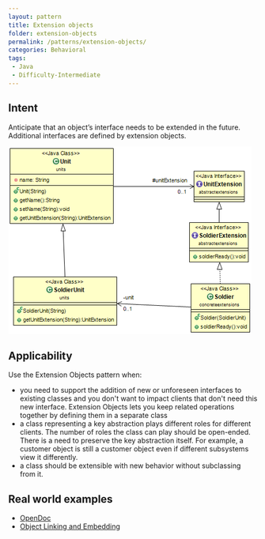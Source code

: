 ```yaml
---
layout: pattern
title: Extension objects
folder: extension-objects
permalink: /patterns/extension-objects/
categories: Behavioral
tags:
 - Java
 - Difficulty-Intermediate
---
```


## Intent
Anticipate that an object’s interface needs to be extended in the future. Additional
interfaces are defined by extension objects.

![alt text](./etc/extension_obj1.png "Extension objects")

## Applicability
Use the Extension Objects pattern when:

* you need to support the addition of new or unforeseen interfaces to existing classes and you don't want to impact clients that don't need this new interface. Extension Objects lets you keep related operations together by defining them in a separate class
* a class representing a key abstraction plays different roles for different clients. The number of roles the class can play should be open-ended. There is a need to preserve the key abstraction itself. For example, a customer object is still a customer object even if different subsystems view it differently.
* a class should be extensible with new behavior without subclassing from it.

## Real world examples

* [OpenDoc](https://en.wikipedia.org/wiki/OpenDoc)
* [Object Linking and Embedding](https://en.wikipedia.org/wiki/Object_Linking_and_Embedding)
